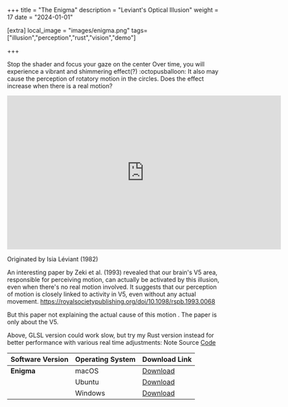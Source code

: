 +++
title = "The Enigma"
description = "Leviant's Optical Illusion"
weight = 17
date = "2024-01-01"

[extra]
local_image = "images/enigma.png"
tags=["illusion","perception","rust","vision","demo"]

+++


Stop the shader and focus your gaze on the center  Over time, you will experience a vibrant and shimmering effect(?) :octopusballoon: It also may cause the perception of rotatory motion in the circles. Does the effect increase when there is a real motion?


<div align="center">
<iframe width="640" height="360" frameborder="0" src="https://www.shadertoy.com/embed/mt3Xzs?gui=true&t=10&paused=true&muted=false" allowfullscreen></iframe>
</div>


Originated by Isia Léviant (1982)   

An interesting paper by Zeki et al. (1993) revealed that our brain's V5 area, responsible for perceiving motion, can actually be activated by this illusion, even when there's no real motion involved. It suggests that our perception of motion is closely linked to activity in V5, even without any actual movement. 
https://royalsocietypublishing.org/doi/10.1098/rspb.1993.0068

But this paper not explaining the actual cause of this motion  . The paper is only about the V5. 


Above, GLSL version could work slow, but try my Rust version instead for better performance with various real time adjustments:
Note Source [Code](https://github.com/altunenes/rusty_art)


 Software Version | Operating System | Download Link                                                                                     |
|------------------|------------------|----------------------------------------------------------------------------------------------------|
| **Enigma**        | macOS            | [Download](https://github.com/altunenes/rusty_art/releases/download/v1.0.4/leviant-macos-latest.zip) |
|                  | Ubuntu           | [Download](https://github.com/altunenes/rusty_art/releases/download/v1.0.4/leviant-ubuntu-latest.zip)|
|                  | Windows          | [Download](https://github.com/altunenes/rusty_art/releases/download/v1.0.4/leviant-windows-latest.zip)|
